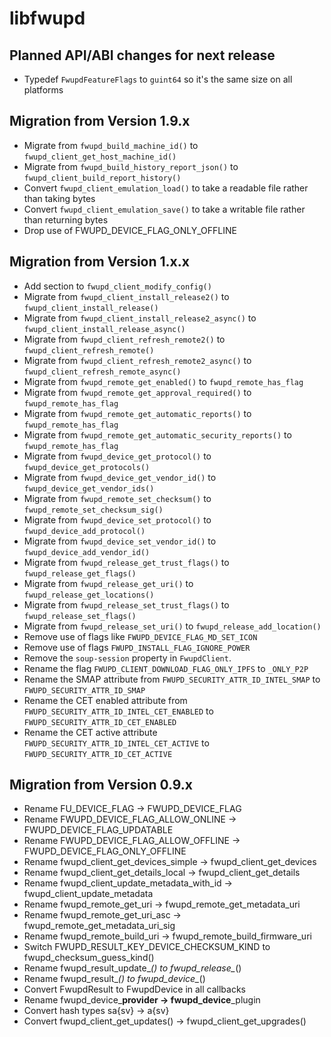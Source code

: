 # libfwupd

## Planned API/ABI changes for next release

* Typedef `FwupdFeatureFlags` to `guint64` so it's the same size on all platforms

## Migration from Version 1.9.x

* Migrate from `fwupd_build_machine_id()` to `fwupd_client_get_host_machine_id()`
* Migrate from `fwupd_build_history_report_json()` to `fwupd_client_build_report_history()`
* Convert `fwupd_client_emulation_load()` to take a readable file rather than taking bytes
* Convert `fwupd_client_emulation_save()` to take a writable file rather than returning bytes
* Drop use of FWUPD_DEVICE_FLAG_ONLY_OFFLINE

## Migration from Version 1.x.x

* Add section to `fwupd_client_modify_config()`
* Migrate from `fwupd_client_install_release2()` to `fwupd_client_install_release()`
* Migrate from `fwupd_client_install_release2_async()` to `fwupd_client_install_release_async()`
* Migrate from `fwupd_client_refresh_remote2()` to `fwupd_client_refresh_remote()`
* Migrate from `fwupd_client_refresh_remote2_async()` to `fwupd_client_refresh_remote_async()`
* Migrate from `fwupd_remote_get_enabled()` to `fwupd_remote_has_flag`
* Migrate from `fwupd_remote_get_approval_required()` to `fwupd_remote_has_flag`
* Migrate from `fwupd_remote_get_automatic_reports()` to `fwupd_remote_has_flag`
* Migrate from `fwupd_remote_get_automatic_security_reports()` to `fwupd_remote_has_flag`
* Migrate from `fwupd_device_get_protocol()` to `fwupd_device_get_protocols()`
* Migrate from `fwupd_device_get_vendor_id()` to `fwupd_device_get_vendor_ids()`
* Migrate from `fwupd_remote_set_checksum()` to `fwupd_remote_set_checksum_sig()`
* Migrate from `fwupd_device_set_protocol()` to `fwupd_device_add_protocol()`
* Migrate from `fwupd_device_set_vendor_id()` to `fwupd_device_add_vendor_id()`
* Migrate from `fwupd_release_get_trust_flags()` to `fwupd_release_get_flags()`
* Migrate from `fwupd_release_get_uri()` to `fwupd_release_get_locations()`
* Migrate from `fwupd_release_set_trust_flags()` to `fwupd_release_set_flags()`
* Migrate from `fwupd_release_set_uri()` to `fwupd_release_add_location()`
* Remove use of flags like `FWUPD_DEVICE_FLAG_MD_SET_ICON`
* Remove use of flags `FWUPD_INSTALL_FLAG_IGNORE_POWER`
* Remove the `soup-session` property in `FwupdClient`.
* Rename the flag `FWUPD_CLIENT_DOWNLOAD_FLAG_ONLY_IPFS` to `_ONLY_P2P`
* Rename the SMAP attribute from `FWUPD_SECURITY_ATTR_ID_INTEL_SMAP` to `FWUPD_SECURITY_ATTR_ID_SMAP`
* Rename the CET enabled attribute from `FWUPD_SECURITY_ATTR_ID_INTEL_CET_ENABLED` to `FWUPD_SECURITY_ATTR_ID_CET_ENABLED`
* Rename the CET active attribute `FWUPD_SECURITY_ATTR_ID_INTEL_CET_ACTIVE` to `FWUPD_SECURITY_ATTR_ID_CET_ACTIVE`

## Migration from Version 0.9.x

* Rename FU_DEVICE_FLAG -> FWUPD_DEVICE_FLAG
* Rename FWUPD_DEVICE_FLAG_ALLOW_ONLINE -> FWUPD_DEVICE_FLAG_UPDATABLE
* Rename FWUPD_DEVICE_FLAG_ALLOW_OFFLINE -> FWUPD_DEVICE_FLAG_ONLY_OFFLINE
* Rename fwupd_client_get_devices_simple -> fwupd_client_get_devices
* Rename fwupd_client_get_details_local -> fwupd_client_get_details
* Rename fwupd_client_update_metadata_with_id -> fwupd_client_update_metadata
* Rename fwupd_remote_get_uri -> fwupd_remote_get_metadata_uri
* Rename fwupd_remote_get_uri_asc -> fwupd_remote_get_metadata_uri_sig
* Rename fwupd_remote_build_uri -> fwupd_remote_build_firmware_uri
* Switch FWUPD_RESULT_KEY_DEVICE_CHECKSUM_KIND to fwupd_checksum_guess_kind()
* Rename fwupd_result_update_*() to fwupd_release_*()
* Rename fwupd_result_*() to fwupd_device_*()
* Convert FwupdResult to FwupdDevice in all callbacks
* Rename fwupd_device_**provider -> fwupd_device**_plugin
* Convert hash types sa{sv} -> a{sv}
* Convert fwupd_client_get_updates() -> fwupd_client_get_upgrades()

